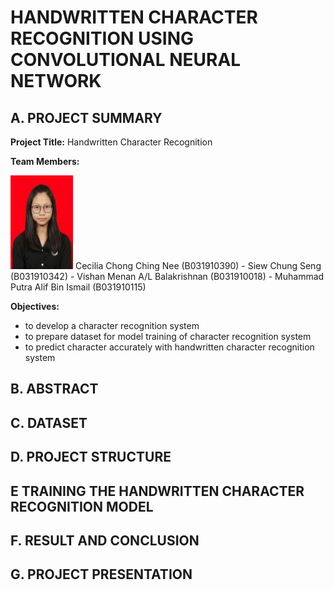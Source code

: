 # HANDWRITTEN CHARACTER RECOGNITION USING CONVOLUTIONAL NEURAL NETWORK

## A. PROJECT SUMMARY

**Project Title:** Handwritten Character Recognition

**Team Members:** 

<img src="https://github.com/CeciliaChongChingNee/Artificial-Intelligence-Project/blob/main/AI-Project-Documentation/B031910390.jpg" width="100" height="150">
Cecilia Chong Ching Nee (B031910390)
- Siew Chung Seng (B031910342)
- Vishan Menan A/L Balakrishnan (B031910018)
- Muhammad Putra Alif Bin Ismail (B031910115)

**Objectives:**
- to develop a character recognition system
- to prepare dataset for model training of character recognition system
- to predict character accurately with handwritten character recognition system


##  B. ABSTRACT 



## C.  DATASET



## D.   PROJECT STRUCTURE



## E   TRAINING THE HANDWRITTEN CHARACTER RECOGNITION MODEL



## F.  RESULT AND CONCLUSION



## G.   PROJECT PRESENTATION 


